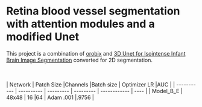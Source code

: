 # Retina blood vessel segmentation with attention modules and a modified Unet
This project is a combination of [orobix](https://github.com/orobix/retina-unet) and [3D Unet for Isointense Infant Brain Image Segmentation](https://github.com/zhengyang-wang/3D-Unet--Tensorflow) converted for 2D segmentation.

<br>
<br>
| Network     | Patch Size |Channels   |Batch size | Optimizer LR |AUC   | 
| ----------- | ---------- | --------- | --------- | ------------ | ---- |
| Model_B_E   | 48x48      | 16        |64         | Adam .001    |.9756 |

